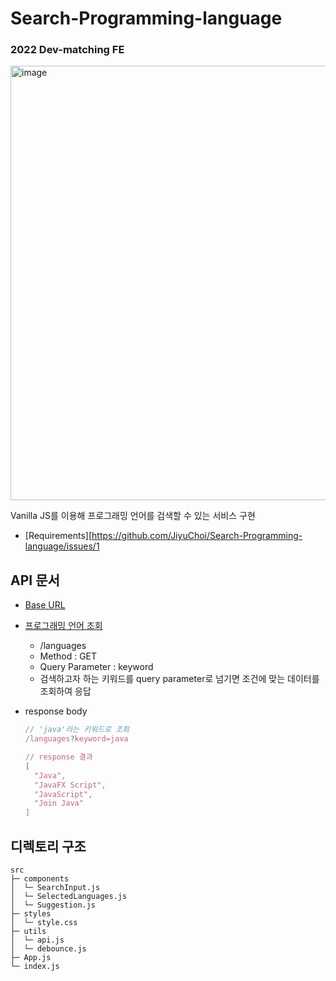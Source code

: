 # Search-Programming-language
### 2022 Dev-matching FE
<img width="695" alt="image" src="https://user-images.githubusercontent.com/75539452/168410108-ef4d8fe0-dcf7-4a3a-9415-69be376d622e.png">

Vanilla JS를 이용해 프로그래밍 언어를 검색할 수 있는 서비스 구현</br>

- [Requirements][https://github.com/JiyuChoi/Search-Programming-language/issues/1

## API 문서
- [Base URL](https://github.com/dev-redo/language-explorer/blob/master/src/utils/constants.js)

- [프로그래밍 언어 조회](https://github.com/dev-redo/language-explorer/blob/master/src/utils/req.js)
  - /languages
  - Method : GET
  - Query Parameter : keyword
  - 검색하고자 하는 키워드를 query parameter로 넘기면 조건에 맞는 데이터를 조회하여 응답

- response body
  ```jsx
  // 'java'라는 키워드로 조회
  /languages?keyword=java

  // response 결과
  [
    "Java",
    "JavaFX Script",
    "JavaScript",
    "Join Java"
  ]
  ```

## 디렉토리 구조

```
src
├─ components
│  └─ SearchInput.js
│  └─ SelectedLanguages.js
│  └─ Suggestion.js
├─ styles
│  └─ style.css
├─ utils
│  └─ api.js
│  └─ debounce.js
├─ App.js
└─ index.js
```
